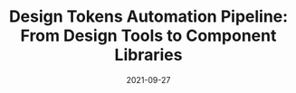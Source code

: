 ---
date: 2021-09-27
tags:
  - automation
  - design-tokens
  - design-systems
target_url: https://alexbuenodesign.medium.com/design-tokens-automation-pipeline-from-design-tools-to-cdks-part-1-aac045c8fb15
title: "Design Tokens Automation Pipeline: From Design Tools to Component Libraries"
---